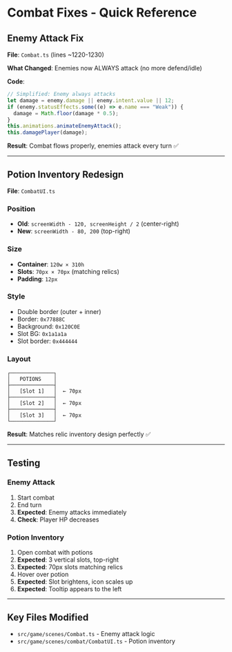 # Combat Fixes - Quick Reference

## Enemy Attack Fix
**File**: `Combat.ts` (lines ~1220-1230)

**What Changed**: Enemies now ALWAYS attack (no more defend/idle)

**Code**:
```typescript
// Simplified: Enemy always attacks
let damage = enemy.damage || enemy.intent.value || 12;
if (enemy.statusEffects.some((e) => e.name === "Weak")) {
  damage = Math.floor(damage * 0.5);
}
this.animations.animateEnemyAttack();
this.damagePlayer(damage);
```

**Result**: Combat flows properly, enemies attack every turn ✅

---

## Potion Inventory Redesign
**File**: `CombatUI.ts`

### Position
- **Old**: `screenWidth - 120, screenHeight / 2` (center-right)
- **New**: `screenWidth - 80, 200` (top-right)

### Size
- **Container**: `120w × 310h`
- **Slots**: `70px × 70px` (matching relics)
- **Padding**: `12px`

### Style
- Double border (outer + inner)
- Border: `0x77888C`
- Background: `0x120C0E`
- Slot BG: `0x1a1a1a`
- Slot border: `0x444444`

### Layout
```
┌──────────────┐
│   POTIONS    │
├──────────────┤
│   [Slot 1]   │  ← 70px
├──────────────┤
│   [Slot 2]   │  ← 70px
├──────────────┤
│   [Slot 3]   │  ← 70px
└──────────────┘
```

**Result**: Matches relic inventory design perfectly ✅

---

## Testing

### Enemy Attack
1. Start combat
2. End turn
3. **Expected**: Enemy attacks immediately
4. **Check**: Player HP decreases

### Potion Inventory
1. Open combat with potions
2. **Expected**: 3 vertical slots, top-right
3. **Expected**: 70px slots matching relics
4. Hover over potion
5. **Expected**: Slot brightens, icon scales up
6. **Expected**: Tooltip appears to the left

---

## Key Files Modified
- `src/game/scenes/Combat.ts` - Enemy attack logic
- `src/game/scenes/combat/CombatUI.ts` - Potion inventory


